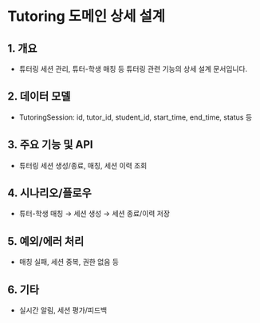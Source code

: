 # Tutoring 도메인 상세 설계

## 1. 개요
- 튜터링 세션 관리, 튜터-학생 매칭 등 튜터링 관련 기능의 상세 설계 문서입니다.

## 2. 데이터 모델
- TutoringSession: id, tutor_id, student_id, start_time, end_time, status 등

## 3. 주요 기능 및 API
- 튜터링 세션 생성/종료, 매칭, 세션 이력 조회

## 4. 시나리오/플로우
- 튜터-학생 매칭 → 세션 생성 → 세션 종료/이력 저장

## 5. 예외/에러 처리
- 매칭 실패, 세션 중복, 권한 없음 등

## 6. 기타
- 실시간 알림, 세션 평가/피드백
